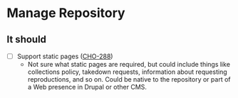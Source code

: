 # Manage Repository

## It should

- [ ] Support static pages ([CHO-288](https://github.com/psu-libraries/cho/issues/288))
    * Not sure what static pages are required, but could include things like collections policy, takedown requests, information about requesting reproductions, and so on. Could be native to the repository or part of a Web presence in Drupal or other CMS.
